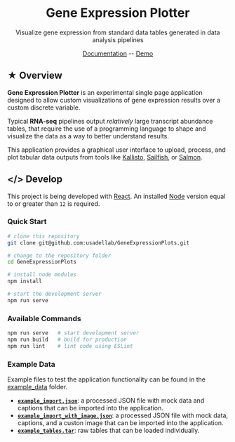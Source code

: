 <h1 align=center>Gene Expression Plotter</h1>

<p align=center>Visualize gene expression from standard data tables generated in data analysis pipelines</p>

<p align=center>
<a href="https://zendro-dev.gitbook.io/geneexpressionplots/">Documentation</a> --
<a href="https://usadellab.github.io/GeneExpressionPlots/">Demo</a>
</p>


## &#9733; Overview

**Gene Expression Plotter** is an experimental single page application designed to allow custom visualizations of gene expression results over a custom discrete variable.

Typical **RNA-seq** pipelines output _relatively_ large transcript abundance tables, that require the use of a programming language to shape and visualize the data as a way to better understand results.

This application provides a graphical user interface to upload, process, and plot tabular data outputs from tools like [Kallisto](https://pachterlab.github.io/kallisto/), [Sailfish](https://www.cs.cmu.edu/~ckingsf/software/sailfish/), or [Salmon](https://combine-lab.github.io/salmon/).

## &lt;/&gt; Develop

This project is being developed with [React](https://reactjs.org). An installed [Node](https://nodejs.org/) version equal to or greater than `12` is required.

### Quick Start

```sh
# clone this repository
git clone git@github.com:usadellab/GeneExpressionPlots.git

# change to the repository folder
cd GeneExpressionPlots

# install node modules
npm install

# start the development server
npm run serve
```

### Available Commands

```sh
npm run serve   # start development server
npm run build   # build for production
npm run lint    # lint code using ESLint
```

### Example Data

Example files to test the application functionality can be found in the [example_data](https://github.com/usadellab/GeneExpressionPlots/tree/master/example_data) folder.

- [**`example_import.json`**](https://github.com/usadellab/GeneExpressionPlots/blob/master/example_data/example_tables.json): a processed JSON file with mock data and captions that can be imported into the application.
- [**`example_import_with_image.json`**](https://github.com/usadellab/GeneExpressionPlots/blob/master/example_data/example_tables.json): a processed JSON file with mock data, captions, and a custon image that can be imported into the application.
- [**`example_tables.tar`**](https://github.com/usadellab/GeneExpressionPlots/blob/master/example_data/example_tables.tar): raw tables that can be loaded individually.
